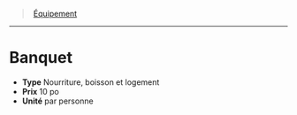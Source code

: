 ﻿---
!EquipmentItem
Type: Nourriture, boisson et logement
Price: 10 po
Unity: par personne
Id: equipment_hd.md#banquet
ParentLink: equipment_hd.md#Équipement
Name: Banquet
ParentName: Équipement
NameLevel: 1
Attributes:
  Name: Banquet
  Markdown: >+
    # <!--Name-->Banquet<!--/Name-->


    - **Type** <!--Type-->Nourriture, boisson et logement<!--/Type-->

    - **Prix** <!--Price-->10 po<!--/Price-->

    - **Unité** <!--Unity-->par personne<!--/Unity-->

  Type: Nourriture, boisson et logement
  Price: 10 po
  Unity: par personne
AttributesDictionary: >+
  Name: Banquet

  Markdown: >+

    # <!--Name-->Banquet<!--/Name-->





    - **Type** <!--Type-->Nourriture, boisson et logement<!--/Type-->



    - **Prix** <!--Price-->10 po<!--/Price-->



    - **Unité** <!--Unity-->par personne<!--/Unity-->



  Type: Nourriture, boisson et logement

  Price: 10 po

  Unity: par personne

---
> [Équipement](hd_equipment.md)

---

# Banquet

- **Type** Nourriture, boisson et logement
- **Prix** 10 po
- **Unité** par personne


